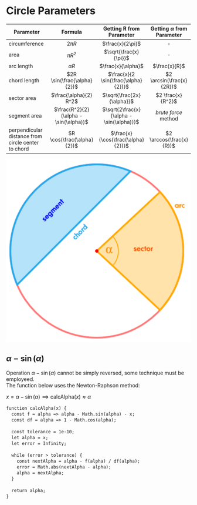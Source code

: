 # Circle Parameters

| Parameter | Formula | Getting R from Parameter | Getting $\alpha$ from Parameter |
|--|:--:|:--:|:--:|
| circumference | $2{\pi}R$ | $\frac{x}{2\pi}$ | - |
| area | ${\pi}R^2$ | $\sqrt{\frac{x}{\pi}}$ | - |
| arc length | ${\alpha}R$ | $\frac{x}{\alpha}$ | $\frac{x}{R}$ |
| chord length | $2R \sin(\frac{\alpha}{2})$ | $\frac{x}{2 \sin(\frac{\alpha}{2})}$ | $2 \arcsin(\frac{x}{2R})$ |
| sector area | $\frac{\alpha}{2} R^2$ | $\sqrt{\frac{2x}{\alpha}}$ | $2 \frac{x}{R^2}$ |
| segment area | $\frac{R^2}{2}(\alpha - \sin(\alpha))$ | $\sqrt{2\frac{x}{\alpha - \sin(\alpha)}}$ | *brute force* method |
| perpendicular distance from circle center to chord | $R \cos(\frac{\alpha}{2})$ | $\frac{x}{\cos(\frac{\alpha}{2})}$ | $2 \arccos(\frac{x}{R})$ |

![Circle Parameters](https://github.com/damianc/dev-notes/blob/master/_images/math/circle-parameters.png "Circle Parameters")

## $\alpha - \sin(\alpha)$

Operation $\alpha - \sin(\alpha)$ cannot be simply reversed, some technique must be employeed.  
The function below uses the Newton-Raphson method:

$x = \alpha - \sin(\alpha) \implies \text{calcAlpha}(x) \approx \alpha$

```
function calcAlpha(x) {
  const f = alpha => alpha - Math.sin(alpha) - x;
  const df = alpha => 1 - Math.cos(alpha);
  
  const tolerance = 1e-10;
  let alpha = x;
  let error = Infinity;

  while (error > tolerance) {
    const nextAlpha = alpha - f(alpha) / df(alpha);
    error = Math.abs(nextAlpha - alpha);
    alpha = nextAlpha;
  }

  return alpha;
}
```